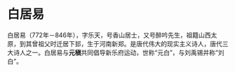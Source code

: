 # 白居易

白居易（772年－846年），字乐天，号香山居士，又号醉吟先生，祖籍山西太原，到其曾祖父时迁居下邽，生于河南新郑。是唐代伟大的现实主义诗人，唐代三大诗人之一。白居易与**元稹**共同倡导新乐府运动，世称“元白”，与刘禹锡并称“刘白”。
